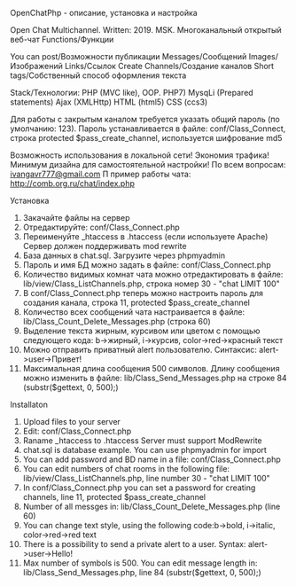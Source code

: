 OpenChatPhp - описание, установка и настройка

Open Chat Multichannel. Written: 2019. MSK. Многоканальный открытый веб-чат
Functions/Функции

You can post/Возможности публикации
Messages/Сообщений
Images/Изображений
Links/Ссылок
Create Channels/Создание каналов
Short tags/Собственный способ оформления текста

Stack/Технологии:
PHP (MVC like), OOP. PHP7)
MysqLi (Prepared statements)
Ajax (XMLHttp)
HTML (html5)
CSS (ccs3)

Для работы с закрытым каналом требуется указать общий пароль (по умолчанию: 123).
Пароль устанавливается в файле: conf/Class_Connect, строка protected $pass_create_channel, используется шифрование  md5

Возможность использования в локальной сети! Экономия трафика! Минимум дизайна для самостоятельной настройки!
По всем вопросам:
ivangavr777@gmail.com П
пример работы чата: http://comb.org.ru/chat/index.php


Установка
1) Закачайте файлы на сервер
2) Отредактируйте: conf/Class_Connect.php
3) Переименуйте _htaccess в .htaccess (если используете Apache)
Сервер должен поддерживать mod rewrite
4) База данных в chat.sql. Загрузите через phpmyadmin
5) Пароль и имя БД можно задать в файле: conf/Class_Connect.php
6) Количество видимых комнат чата можно отредактировать в файле: lib/view/Class_ListChannels.php, строка номер 30 - "chat LIMIT 100"
7) В conf/Class_Connect.php теперь можно настроить пароль для создания канала, строка 11,
protected $pass_create_channel
8) Количество всех сообщений чата настраивается
в файле: lib/Class_Count_Delete_Messages.php (строка 60)
9) Выделение текста жирным, курсивом или цветом
с помощью следующего кода: b->жирный, i->курсив,
color->red->красный текст
10) Можно отправить приватный alert пользователю.
Синтаксис: alert->user->Привет!
11) Максимальная длина сообщения 500 символов. Длину сообщения
можно изменить в файле: lib/Class_Send_Messages.php на строке 84
(substr($gettext, 0, 500);)

Installaton
1) Upload files to your server
2) Edit: conf/Class_Connect.php
3) Raname _htaccess to .htaccess
Server must support ModRewrite
4) chat.sql is database example. You can use phpmyadmin for import
5) You can add password and BD name in a file: conf/Class_Connect.php
6) You can edit numbers of chat rooms in the following file: lib/view/Class_ListChannels.php, line number 30 - "chat LIMIT 100"
7) In conf/Class_Connect.php you can set a password for creating channels, line 11,
protected $pass_create_channel
8) Number of all messges in: lib/Class_Count_Delete_Messages.php (line 60)
9) You can change text style, using the following code:b->bold, i->italic,
color->red->red text
10) There is a possibility to send a private alert to a user. Syntax: alert->user->Hello!
11) Max number of symbols is 500.
You can edit message length in: lib/Class_Send_Messages.php, line 84 (substr($gettext, 0, 500);)
